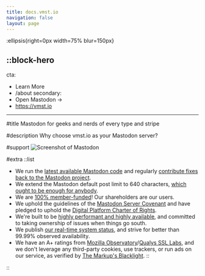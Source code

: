 ```yaml
---
title: docs.vmst.io
navigation: false
layout: page
---
```


:ellipsis{right=0px width=75% blur=150px}

::block-hero
---
cta:
  - Learn More
  - /about
secondary:
  - Open Mastodon →
  - https://vmst.io
---

#title
Mastodon for geeks and nerds of every type and stripe

#description
Why choose vmst.io as your Mastodon server?

#support
![Screenshot of Mastodon](/mastodon-screenshot.png)

#extra
  ::list
  - We run the [latest available Mastodon code](/about/source) and regularly [contribute fixes back to the Mastodon project](https://github.com/mastodon/mastodon/pulls?q=is%3Apr+author%3Avmstan+is%3Amerged).
  - We extend the Mastodon default post limit to 640 characters, [which ought to be enough for anybody](https://www.computerworld.com/article/1563853/the-640k-quote-won-t-go-away-but-did-gates-really-say-it.html).
  - We are [100% member-funded](/funding)! Our shareholders are our users.
  - We uphold the guidelines of the [Mastodon Server Covenant](https://joinmastodon.org/covenant) and have pledged to uphold the [Digital Platform Charter of Rights](https://respectfulplatforms.org).
  - We're built to be [highly performant and highly available](/infrastructure), and committed to taking ownership of issues when things go south.
  - We publish [our real-time system status](https://status.vmst.io), and strive for better than 99.99% observed availability.
  - We have an A+ ratings from [Mozilla Observatory](https://observatory.mozilla.org/analyze/vmst.io)/[Qualys SSL Labs](https://www.ssllabs.com/ssltest/analyze.html?d=vmst.io&latest), and we don't leverage any third-party cookies, use trackers, or run ads on our service, as verified by [The Markup's Blacklight](https://themarkup.org/blacklight?url=vmst.io).
  ::

::
